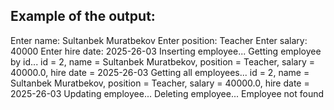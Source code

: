 






## Example of the output:

Enter name: Sultanbek Muratbekov
Enter position: Teacher
Enter salary: 40000
Enter hire date: 2025-26-03
Inserting employee...
Getting employee by id...
id = 2, name = Sultanbek Muratbekov, position = Teacher, salary = 40000.0, hire date = 2025-26-03
Getting all employees...
id = 2, name = Sultanbek Muratbekov, position = Teacher, salary = 40000.0, hire date = 2025-26-03
Updating employee...
Deleting employee...
Employee not found
